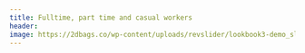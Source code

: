 ```yaml
---
title: Fulltime, part time and casual workers
header:
image: https://2dbags.co/wp-content/uploads/revslider/lookbook3-demo_slider/placeholder.jpg
---
```

